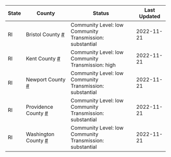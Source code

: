 State | County | Status | Last Updated
--- | --- | --- | --- 
RI | Bristol County <a href="#bristol_county">#</a> | <a name="bristol_county"></a>Community Level: low<br/>Community Transmission: substantial | 2022-11-21
RI | Kent County <a href="#kent_county">#</a> | <a name="kent_county"></a>Community Level: low<br/>Community Transmission: high | 2022-11-21
RI | Newport County <a href="#newport_county">#</a> | <a name="newport_county"></a>Community Level: low<br/>Community Transmission: substantial | 2022-11-21
RI | Providence County <a href="#providence_county">#</a> | <a name="providence_county"></a>Community Level: low<br/>Community Transmission: substantial | 2022-11-21
RI | Washington County <a href="#washington_county">#</a> | <a name="washington_county"></a>Community Level: low<br/>Community Transmission: substantial | 2022-11-21
